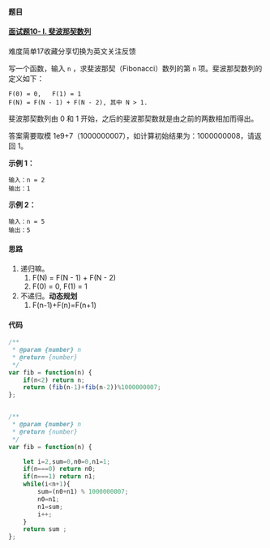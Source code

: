 #### 题目

#### [面试题10- I. 斐波那契数列](https://leetcode-cn.com/problems/fei-bo-na-qi-shu-lie-lcof/)

难度简单17收藏分享切换为英文关注反馈

写一个函数，输入 `n` ，求斐波那契（Fibonacci）数列的第 `n` 项。斐波那契数列的定义如下：

```
F(0) = 0,   F(1) = 1
F(N) = F(N - 1) + F(N - 2), 其中 N > 1.
```

斐波那契数列由 0 和 1 开始，之后的斐波那契数就是由之前的两数相加而得出。

答案需要取模 1e9+7（1000000007），如计算初始结果为：1000000008，请返回 1。

 

**示例 1：**

```
输入：n = 2
输出：1
```

**示例 2：**

```
输入：n = 5
输出：5
```

#### 思路

1. 递归嘛。
   1. F(N) = F(N - 1) + F(N - 2)
   2. F(0) = 0,   F(1) = 1
2. 不递归。**动态规划**
   1. F(n-1)+F(n)=F(n+1)

#### 代码

```js
/**
 * @param {number} n
 * @return {number}
 */
var fib = function(n) {
    if(n<2) return n;
    return (fib(n-1)+fib(n-2))%1000000007;
};


/**
 * @param {number} n
 * @return {number}
 */
var fib = function(n) {

    let i=2,sum=0,n0=0,n1=1;
    if(n===0) return n0;
    if(n===1) return n1;
    while(i<n+1){
        sum=(n0+n1) % 1000000007;
        n0=n1;
        n1=sum;
        i++;
    }
    return sum ;
};
```

